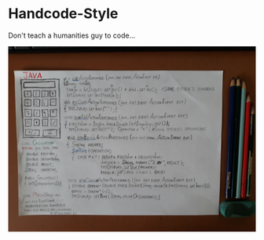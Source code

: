 # Handcode-Style
 Don't teach a humanities guy to code...

![enter image description here](https://raw.githubusercontent.com/GuilhermyFranca/Handcode-Style/master/SimpleCalculator.jpg)
